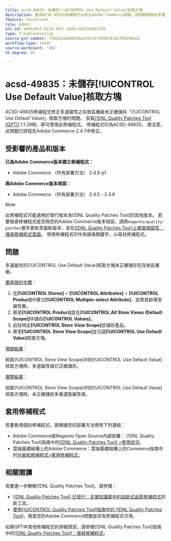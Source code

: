 ```yaml
---
title: acsd-49835：未儲存[!UICONTROL Use Default Value]核取方塊
description: 套用ACSD-49835修補程式以修正Adobe Commerce問題，該問題導致在多重選取屬性的存放區層級上未正確儲存[!UICONTROL Use Default Value]核取方塊。
feature: Storefront
role: Admin
exl-id: e8d5a95f-b17d-49fc-a6d3-e03554667438
type: Troubleshooting
source-git-commit: 7fdb02a6d89d50ea593c5fd99d78101f89198424
workflow-type: tm+mt
source-wordcount: '352'
ht-degree: 0%

---
```


# acsd-49835：未儲存[!UICONTROL Use Default Value]核取方塊

ACSD-49835修補程式修正多選屬性之存放區層級未正確儲存「[!UICONTROL Use Default Value]」核取方塊的問題。 安裝[[!DNL Quality Patches Tool (QPT)]](https://experienceleague.adobe.com/en/docs/commerce-operations/tools/quality-patches-tool/quality-patches-tool-to-self-serve-quality-patches) 1.1.29時，即可使用此修補程式。 修補程式ID為ACSD-49835。 請注意，此問題已排程在Adobe Commerce 2.4.7中修正。

## 受影響的產品和版本

**已為Adobe Commerce版本建立修補程式：**

* Adobe Commerce （所有部署方法） 2.4.5-p1

**與Adobe Commerce版本相容：**

* Adobe Commerce （所有部署方法） 2.4.5 - 2.4.6

>[!NOTE]
>
>此修補程式可能適用於發行版本為[!DNL Quality Patches Tool]的其他版本。 若要檢查修補程式是否與您的Adobe Commerce版本相容，請將`magento/quality-patches`套件更新至最新版本，並在[[!DNL Quality Patches Tool]上檢查相容性：搜尋修補程式頁面](https://experienceleague.adobe.com/tools/commerce-quality-patches/index.html)。 使用修補程式ID作為搜尋關鍵字，以尋找修補程式。

## 問題

多選屬性的[!UICONTROL Use Default Value]核取方塊未正確儲存在存放區層級。

<u>要再現的步驟</u>：

1. 在&#x200B;**[!UICONTROL Stores]** > **[!UICONTROL Attributes]** > **[!UICONTROL Product]**&#x200B;中建立&#x200B;**[!UICONTROL Multiple-select Attribute]**，並將其新增至屬性集。
1. 移至&#x200B;**[!UICONTROL Product]**&#x200B;並在&#x200B;**[!UICONTROL All Store Views (Default Scope)]**&#x200B;中儲存&#x200B;**[!UICONTROL Values]**。
1. 前往特定&#x200B;**[!UICONTROL Store View Scope]**&#x200B;並儲存產品。
1. 移至&#x200B;**[!UICONTROL Store View Scope]**&#x200B;並勾選&#x200B;**[!UICONTROL Use Default Value]**&#x200B;核取方塊。

<u>預期結果</u>：

核取[!UICONTROL Store View Scope]中的[!UICONTROL Use Default Value]核取方塊時，多選屬性值已正確儲存。

<u>實際結果</u>：

核取[!UICONTROL Store View Scope]中的[!UICONTROL Use Default Value]核取方塊時，未正確儲存多重選取屬性值。

## 套用修補程式

若要套用個別修補程式，請根據您的部署方法使用下列連結：

* Adobe Commerce或Magento Open Source內部部署： [!DNL Quality Patches Tool]指南中的[[!DNL Quality Patches Tool] >使用狀況](/help/tools/quality-patches-tool/usage.md)。
* 雲端基礎結構上的Adobe Commerce：雲端基礎結構上的Commerce指南中的[升級和修補程式>套用修補程式](https://experienceleague.adobe.com/docs/commerce-cloud-service/user-guide/develop/upgrade/apply-patches.html)。

## 相關閱讀

若要進一步瞭解[!DNL Quality Patches Tool]，請參閱：

* [[!DNL Quality Patches Tool] 已發行：支援知識庫中的自助式品質修補程式](https://experienceleague.adobe.com/en/docs/commerce-operations/tools/quality-patches-tool/quality-patches-tool-to-self-serve-quality-patches)的新工具。
* [使用[!UICONTROL Quality Patches Tool]指南中的 [!DNL Quality Patches Tool]](/help/tools/quality-patches-tool/patches-available-in-qpt/check-patch-for-magento-issue-with-magento-quality-patches.md)，檢查您的Adobe Commerce問題是否有修補程式可用。


如需QPT中其他修補程式的詳細資訊，請參閱[!DNL Quality Patches Tool]指南中的[[!DNL Quality Patches Tool]：搜尋修補程式](https://experienceleague.adobe.com/tools/commerce-quality-patches/index.html)。
